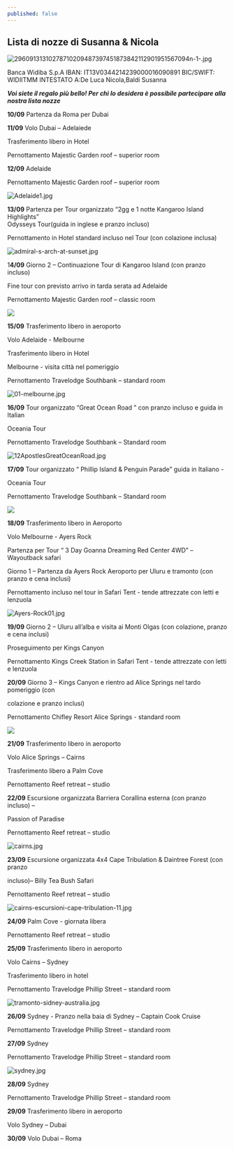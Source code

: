 ```yaml
---
published: false
---
```

## Lista di nozze di Susanna & Nicola

![29609131310278710209487397451873842112901951567094n-1-.jpg]({{site.baseurl}}/images/29609131310278710209487397451873842112901951567094n-1-.jpg)

Banca Widiba S.p.A
IBAN: IT13V0344214239000016090891
BIC/SWIFT: WIDIITMM
INTESTATO A:De Luca Nicola,Baldi Susanna

_**Voi siete il regalo più bello! Per chi lo desidera è possibile partecipare alla nostra lista nozze**_


**10/09**	Partenza da Roma per Dubai

**11/09**	Volo Dubai – Adelaiede
				
 Trasferimento libero in Hotel
			
 Pernottamento Majestic Garden roof – superior room

**12/09** 	Adelaide
			
  Pernottamento Majestic Garden roof – superior room
            
 ![Adelaide1.jpg]({{site.baseurl}}/images/Adelaide1.jpg)


**13/09** 	Partenza per Tour organizzato “2gg e 1 notte Kangaroo Island Highlights”  				
Odysseys Tour(guida in inglese e pranzo incluso)
			
Pernottamento in Hotel standard incluso nel Tour (con colazione inclusa)
            
![admiral-s-arch-at-sunset.jpg]({{site.baseurl}}/images/admiral-s-arch-at-sunset.jpg)


1**4/09**	Giorno 2 – Continuazione Tour di Kangaroo Island (con pranzo incluso)

Fine tour con previsto arrivo in tarda serata ad Adelaide

Pernottamento Majestic Garden roof – classic room
            
![]({{site.baseurl}}/images/seal%20bay.jpg)

**15/09**	Trasferimento libero in aeroporto

Volo Adelaide - Melbourne

Trasferimento libero in Hotel

Melbourne - visita città nel pomeriggio

Pernottamento Travelodge Southbank – standard room
            
![01-melbourne.jpg]({{site.baseurl}}/images/01-melbourne.jpg)


**16/09**	Tour organizzato “Great Ocean Road ” con pranzo incluso e guida in Italian

Oceania Tour

Pernottamento Travelodge Southbank – Standard room
            
![12ApostlesGreatOceanRoad.jpg]({{site.baseurl}}/images/12ApostlesGreatOceanRoad.jpg)

**17/09** 	Tour organizzato “ Phillip Island &amp; Penguin Parade” guida in Italiano - 	

Oceania Tour

Pernottamento Travelodge Southbank – Standard room

![]({{site.baseurl}}/images/phillip%20island.jpg)

**18/09**	Trasferimento libero in Aeroporto

Volo Melbourne - Ayers Rock 

Partenza per Tour “ 3 Day Goanna Dreaming Red Center 4WD” – Wayoutback safari

Giorno 1 – Partenza da Ayers Rock Aeroporto per Uluru e tramonto (con pranzo e 
cena inclusi)

Pernottamento incluso nel tour in Safari Tent - tende attrezzate con letti e 				lenzuola
            
![Ayers-Rock01.jpg]({{site.baseurl}}/images/Ayers-Rock01.jpg)


**19/09** 	Giorno 2 – Uluru all’alba e visita ai Monti Olgas (con colazione, pranzo e cena inclusi)
			
Proseguimento per Kings Canyon
			
Pernottamento Kings Creek Station in Safari Tent - tende attrezzate con letti e 			lenzuola

**20/09** 	Giorno 3 – Kings Canyon e rientro ad Alice Springs nel tardo pomeriggio (con 	

colazione e pranzo inclusi)

Pernottamento Chifley Resort Alice Springs - standard room

![]({{site.baseurl}}/images/images%20kings%20canyon.jpg)

**21/09** 	Trasferimento libero in aeroporto

Volo Alice Springs – Cairns

Trasferimento libero a Palm Cove

Pernottamento Reef retreat – studio

**22/09** 	Escursione organizzata Barriera Corallina esterna (con pranzo incluso) – 

Passion of Paradise

Pernottamento Reef retreat – studio
            
![cairns.jpg]({{site.baseurl}}/images/cairns.jpg)


**23/09** 	Escursione organizzata 4x4 Cape Tribulation &amp; Daintree Forest (con pranzo 

incluso)– Billy Tea Bush Safari

Pernottamento Reef retreat – studio
            
![cairns-escursioni-cape-tribulation-11.jpg]({{site.baseurl}}/images/cairns-escursioni-cape-tribulation-11.jpg)

**24/09** 	Palm Cove - giornata libera

Pernottamento Reef retreat – studio

**25/09**	Trasferimento libero in aeroporto

Volo Cairns – Sydney

Trasferimento libero in hotel

Pernottamento Travelodge Phillip Street – standard room
            
![tramonto-sidney-australia.jpg]({{site.baseurl}}/images/tramonto-sidney-australia.jpg)

**26/09**	Sydney - Pranzo nella baia di Sydney – Captain Cook Cruise

Pernottamento Travelodge Phillip Street – standard room

**27/09**	Sydney

Pernottamento Travelodge Phillip Street – standard room
            
![sydney.jpg]({{site.baseurl}}/images/sydney.jpg)

**28/09** 	Sydney

Pernottamento Travelodge Phillip Street – standard room

**29/09** 	Trasferimento libero in aeroporto

Volo Sydney – Dubai

**30/09** 	Volo Dubai – Roma

